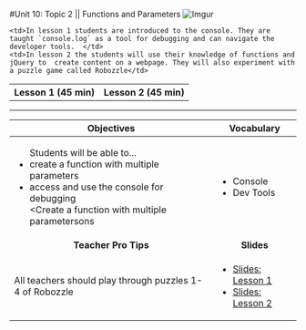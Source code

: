 #Unit 10: Topic 2 || Functions and Parameters
 ![Imgur](http://i.imgur.com/jHwZMgF.png)
 
<table>
<tr>
	<th>Lesson 1 (45 min)</th>
	<th>Lesson 2 (45 min)</th>
</tr>
<tr>

	<td>In lesson 1 students are introduced to the console. They are taught `console.log` as a tool for debugging and can navigate the developer tools.  </td>
	<td>In lesson 2 the students will use their knowledge of functions and jQuery to  create content on a webpage. They will also experiment with a puzzle game called Robozzle</td>
</tr>
</table>




***


| Objectives | Vocabulary |
|-------|-------|
|  <ul>Students will be able to... <li>create a function with multiple parameters</li> <li>access and use the console for debugging</li> <Create a function with multiple parametersons</li></ul>  |<ul>  <li>Console</li><li>Dev Tools</li></ul> | 
| <center> **Teacher Pro Tips** </center> |<center> **Slides** </center> |
|All teachers should play through puzzles 1-4 of Robozzle | <ul><li><a href = "https://docs.google.com/presentation/d/12tHYg74RadVj27e094XLJMsyER_gOSrWUfV5JM0ZcHs/edit#slide=id.g14ecb9111c_1_0">Slides: Lesson 1</a></li> <li><a href = "https://docs.google.com/presentation/d/12tHYg74RadVj27e094XLJMsyER_gOSrWUfV5JM0ZcHs/edit#slide=id.g11512f67a7_0_57">Slides: Lesson 2</a></li></ul> |
>





